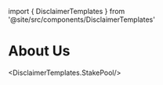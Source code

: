 import { DisclaimerTemplates } from '@site/src/components/DisclaimerTemplates'

# About Us


<DisclaimerTemplates.StakePool/>